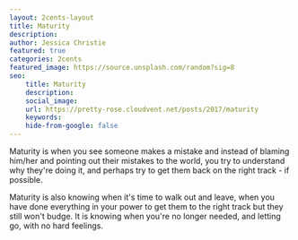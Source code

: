 ```yaml
---
layout: 2cents-layout
title: Maturity
description: 
author: Jessica Christie
featured: true
categories: 2cents
featured_image: https://source.unsplash.com/random?sig=8
seo: 
    title: Maturity
    description: 
    social_image: 
    url: https://pretty-rose.cloudvent.net/posts/2017/maturity
    keywords: 
    hide-from-google: false
---
```

Maturity is when you see someone makes a mistake and instead of blaming him/her and pointing out their mistakes to the world, you try to understand why they're doing it, and perhaps try to get them back on the right track - if possible.

Maturity is also knowing when it's time to walk out and leave, when you have done everything in your power to get them to the right track but they still won't budge. It is knowing when you're no longer needed, and letting go, with no hard feelings.

&nbsp;
